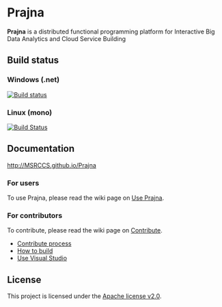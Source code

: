 # Prajna

**Prajna** is a distributed functional programming platform for Interactive Big Data Analytics and Cloud Service Building

## Build status

### Windows (.net)

[![Build status](https://ci.appveyor.com/api/projects/status/cbfsfs2ktt4t4nfr/branch/master?svg=true)](https://ci.appveyor.com/project/msrccsbuild/prajna/branch/master)

### Linux (mono)

[![Build Status](https://travis-ci.org/MSRCCS/Prajna.svg?branch=master)](https://travis-ci.org/MSRCCS/Prajna)

## Documentation

http://MSRCCS.github.io/Prajna

### For users

To use Prajna, please read the wiki page on [Use Prajna](https://github.com/MSRCCS/Prajna/wiki/Use-Prajna).

### For contributors

To contribute, please read the wiki page on [Contribute](https://github.com/MSRCCS/Prajna/wiki/Contribute).
* [Contribute process](https://github.com/MSRCCS/Prajna/wiki/Contribute#contribute-via-github)
* [How to build](https://github.com/MSRCCS/Prajna/wiki/Contribute#build)
* [Use Visual Studio](https://github.com/MSRCCS/Prajna/wiki/Contribute#visual-studio)

## License

This project is licensed under the [Apache license v2.0](https://github.com/MSRCCS/Prajna/blob/master/LICENSE.txt).
